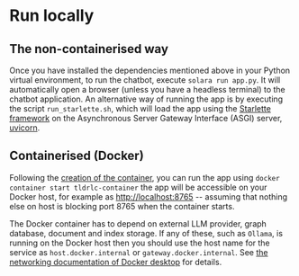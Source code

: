 # Run locally

## The non-containerised way

Once you have installed the dependencies mentioned above in your Python virtual environment, to run the chatbot, execute `solara run app.py`. It will automatically open a browser (unless you have a headless terminal) to the chatbot application. An alternative way of running the app is by executing the script `run_starlette.sh`, which will load the app using the [Starlette framework](https://www.starlette.io/) on the Asynchronous Server Gateway Interface (ASGI) server, [uvicorn](https://www.uvicorn.org/).

## Containerised (Docker)

Following the [creation of the container](container.md), you can run the app using `docker container start tldrlc-container` the app will be accessible on your Docker host, for example as [http://localhost:8765](http://localhost:8765) -- assuming that nothing else on host is blocking port 8765 when the container starts.

The Docker container has to depend on external LLM provider, graph database, document and index storage. If any of these, such as `Ollama`, is running on the Docker host then you should use the host name for the service as `host.docker.internal` or `gateway.docker.internal`. See [the networking documentation of Docker desktop](https://docs.docker.com/desktop/networking/) for details.